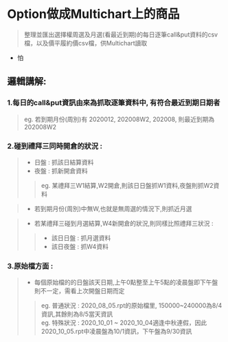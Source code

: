 # Option做成Multichart上的商品
>整理並匯出選擇權周選及月選(看最近到期)的每日逐筆call&amp;put資料的csv檔，以及價平履約價csv檔，供Multichart讀取  

* 怕
  
## 邏輯講解:

###     1.每日的call&put資訊由來為抓取逐筆資料中, 有符合最近到期日期者  
>eg. 若到期月份(周別)有 2020012, 202008W2, 202008, 則最近到期為202008W2  


###     2.碰到禮拜三同時開倉的狀況 :   
>* 日盤 : 抓該日結算資料  
>* 夜盤 : 抓新開倉資料  
>>eg. 某禮拜三W1結算,W2開倉,則該日日盤抓W1資料,夜盤則抓W2資料  
  
>* 若到期月份(周別)中無W,也就是無周選的情況下,則抓近月選  
  
>* 若某禮拜三碰到月選結算,W4新開倉的狀況,則同樣比照禮拜三狀況 :  
>>* 該日日盤 : 抓月選資料  
>>* 該日夜盤 : 抓W4資料  


###     3.原始檔方面 :  
>* 每個原始檔的的日盤該天日期,上午0點整至上午5點的凌晨盤即下午盤則不一定，需看上次開盤日期而定  
>>eg. 普通狀況 : 2020_08_05.rpt的原始檔里, 150000~240000為8/4資訊,其餘則為8/5當天資訊  
>>eg. 特殊狀況 : 2020_10_01 ~ 2020_10_04適逢中秋連假，因此2020_10_05.rpt中凌晨盤為10/1資訊，下午盤為9/30資訊  

